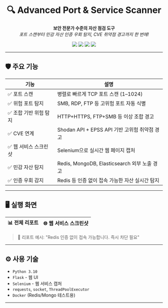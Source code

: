 <h1 align="center">🔍 Advanced Port & Service Scanner</h1>
<p align="center">
  <b>보안 전문가 수준의 자산 점검 도구</b><br>
  <i>포트 스캔부터 민감 자산 인증 우회 탐지, CVE 취약점 경고까지 한 번에!</i>
</p>

<p align="center">
  <img src="https://img.shields.io/badge/Python-3.10+-blue?logo=python">
  <img src="https://img.shields.io/badge/Flask-2.x-lightgrey?logo=flask">
  <img src="https://img.shields.io/badge/Selenium-Automation-orange?logo=selenium">
  <img src="https://img.shields.io/badge/Docker-Redis--MongoDB-critical?logo=docker">
</p>

---

## 🛡️ 주요 기능

| 기능 | 설명 |
|------|------|
| ✅ 포트 스캔 | 병렬로 빠르게 TCP 포트 스캔 (1–1024) |
| ✅ 위험 포트 탐지 | SMB, RDP, FTP 등 고위험 포트 자동 식별 |
| ✅ 조합 기반 위험 탐지 | HTTP+HTTPS, FTP+SMB 등 이상 조합 경고 |
| ✅ CVE 연계 | Shodan API + EPSS API 기반 고위험 취약점 경고 |
| ✅ 웹 서비스 스크린샷 | Selenium으로 실시간 웹 페이지 캡처 |
| ✅ 민감 자산 탐지 | Redis, MongoDB, Elasticsearch 외부 노출 경고 |
| ✅ 인증 우회 감지 | Redis 등 인증 없이 접속 가능한 자산 실시간 탐지 |

---

## 🖥️ 실행 화면

| 📊 전체 리포트 | 🌐 웹 서비스 스크린샷 |
|----------------|------------------------|

> 🔐 리포트 예시: "Redis 인증 없이 접속 가능합니다. 즉시 차단 필요"

---

## ⚙️ 사용 기술

- `Python 3.10`
- `Flask` - 웹 UI
- `Selenium` - 웹 서비스 캡처
- `requests`, `socket`, `ThreadPoolExecutor`
- `Docker` (Redis/Mongo 테스트용)

---

